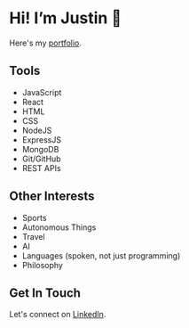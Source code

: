 # Hi! I’m Justin 👋

Here's my [portfolio](https://www.justinthomascreates.com/).

## Tools

- JavaScript
- React
- HTML
- CSS
- NodeJS
- ExpressJS
- MongoDB
- Git/GitHub
- REST APIs

## Other Interests

- Sports
- Autonomous Things
- Travel
- AI
- Languages (spoken, not just programming)
- Philosophy

## Get In Touch

Let's connect on [LinkedIn](https://www.linkedin.com/in/justin-thomas-9b4237b9/).

<!---
justinshane13/justinshane13 is a ✨ special ✨ repository because its `README.md` (this file) appears on your GitHub profile.
You can click the Preview link to take a look at your changes.
--->
